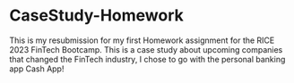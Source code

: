 # CaseStudy-Homework
This is my resubmission for my first Homework assignment for the RICE 2023 FinTech Bootcamp. This is a case study about upcoming companies that changed the FinTech industry, I chose to go with the personal banking app Cash App!
